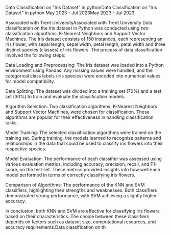 
Data Classification on "Iris Dataset" in pythonData Classification on "Iris Dataset" in python
May 2023 - Jul 2023May 2023 - Jul 2023

Associated with Trent UniversityAssociated with Trent University
Data classification on the Iris dataset in Python was conducted using two classification algorithms: K-Nearest Neighbors and Support Vector Machines. The Iris dataset consists of 150 instances, each representing an iris flower, with sepal length, sepal width, petal length, petal width and three distinct species (classes) of iris flowers. The process of data classification involved the following steps:

Data Loading and Preprocessing: The Iris dataset was loaded into a Python environment using Pandas. Any missing values were handled, and the categorical class labels (iris species) were encoded into numerical values for model compatibility.

Data Splitting: The dataset was divided into a training set (70%) and a test set (30%) to train and evaluate the classification models.

Algorithm Selection: Two classification algorithms, K-Nearest Neighbors and Support Vector Machines, were chosen for classification. These algorithms are popular for their effectiveness in handling classification tasks.

Model Training: The selected classification algorithms were trained on the training set. During training, the models learned to recognize patterns and relationships in the data that could be used to classify iris flowers into their respective species.

Model Evaluation: The performance of each classifier was assessed using various evaluation metrics, including accuracy, precision, recall, and F1-score, on the test set. These metrics provided insights into how well each model performed in terms of correctly classifying iris flowers.

Comparison of Algorithms: The performance of the KNN and SVM classifiers, highlighting their strengths and weaknesses. Both classifiers demonstrated strong performance, with SVM achieving a slightly higher accuracy.

In conclusion, both KNN and SVM are effective for classifying iris flowers based on their characteristics. The choice between these classifiers depends on factors such as dataset size, computational resources, and accuracy requirements.Data classification on th